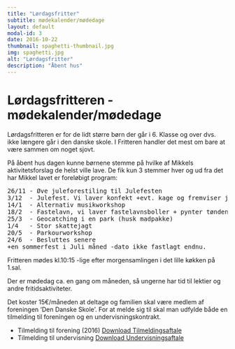 ```yaml
---
title: "Lørdagsfritter"
subtitle: mødekalender/mødedage
layout: default
modal-id: 3
date: 2016-10-22
thumbnail: spaghetti-thumbnail.jpg
img: spaghetti.jpg
alt: "Lørdagsfritter"
description: "Åbent hus"
---
```



# Lørdagsfritteren - mødekalender/mødedage

Lørdagsfritteren er for de lidt større børn der går i 6. Klasse og over dvs. ikke længere går i den danske skole. I Fritteren handler det mest om bare at være sammen om noget sjovt.

På åbent hus dagen kunne børnene stemme på hvilke af Mikkels aktivitetsforslag de helst ville lave. De fik kun 3 stemmer hver og ud fra det har Mikkel lavet er foreløbigt program:

<pre>
26/11 - Øve juleforestiling til Julefesten
3/12  - Julefest. Vi laver konfekt +evt. kage og fremviser juleforestilling
14/1  - Alternativ musikworkshop
18/2  - Fastelavn, vi laver fastelavnsboller + pynter tønden
25/3  - Geocatching i en park (husk madpakke)
1/4   - Stor skattejagt
20/5  - Parkourworkshop
24/6  - Besluttes senere 
+en sommerfest i Juli måned -dato ikke fastlagt endnu.
</pre>

Fritteren mødes kl.10:15 -lige efter morgensamlingen i det lille køkken på 1.sal.

Der er mødedag ca. en gang om måneden, så ungerne har tid til lektier og andre fritidsaktiviteter.

Det koster 15€/måneden at deltage og familien skal være medlem af foreningen ‘Den Danske Skole’. For at melde sig til skal man udfylde både en tilmelding til foreningen og en undervisningskontrakt. 

- Tilmelding til forening (2016) <a href="files/Vereinsbeitrittserklaerung_2016.pdf" type="button" class="btn btn-default btn-download"><i class="fa fa-check-square"></i> Download Tilmeldingsaftale</a>
- Tilmelding til undervisning <a href="files/Unterrichtsvertrag_2016.pdf" type="button" class="btn btn-default btn-download"><i class="fa fa-check-square"></i> Download Undervisningsaftale</a>
